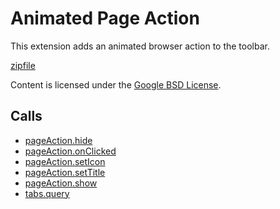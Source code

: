 
Animated Page Action
=======

This extension adds an animated browser action to the toolbar.

[zipfile](http://developer.chrome.com/extensions/examples/api/pageAction/set_icon.zip)

Content is licensed under the [Google BSD License](http://code.google.com/google_bsd_license.html).

Calls
-----

* [pageAction.hide](http://developer.chrome.com/extensions/pageAction.html#method-hide)
* [pageAction.onClicked](http://developer.chrome.com/extensions/pageAction.html#event-onClicked)
* [pageAction.setIcon](http://developer.chrome.com/extensions/pageAction.html#method-setIcon)
* [pageAction.setTitle](http://developer.chrome.com/extensions/pageAction.html#method-setTitle)
* [pageAction.show](http://developer.chrome.com/extensions/pageAction.html#method-show)
* [tabs.query](http://developer.chrome.com/extensions/tabs.html#method-query)